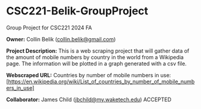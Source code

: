 # CSC221-Belik-GroupProject
Group Project for CSC221 2024 FA

__Owner:__ Collin Belik (collin.belik@gmail.com)

__Project Description:__ This is a web scraping project that will gather data of the amount of mobile numbers by country in the world
                         from a Wikipedia page.  The information will be plotted in a graph generated with a csv file.

__Webscraped URL:__ Countries by number of mobile numbers in use: [https://en.wikipedia.org/wiki/List_of_countries_by_number_of_mobile_numbers_in_use]

__Collaborator:__ James Child (jbchild@my.waketech.edu) ACCEPTED
